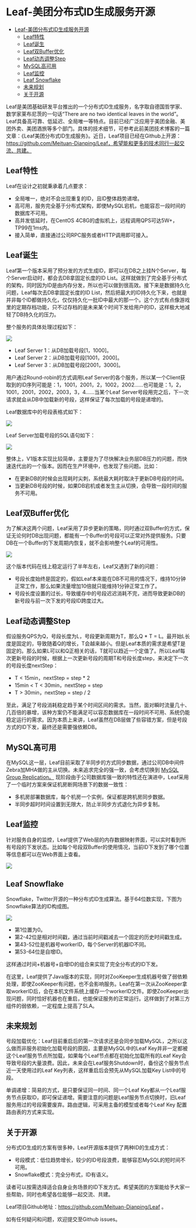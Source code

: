 # Leaf-美团分布式ID生成服务开源

<!-- TOC -->

- [Leaf-美团分布式ID生成服务开源](#leaf-美团分布式id生成服务开源)
    - [Leaf特性](#leaf特性)
    - [Leaf诞生](#leaf诞生)
    - [Leaf双Buffer优化](#leaf双buffer优化)
    - [Leaf动态调整Step](#leaf动态调整step)
    - [MySQL高可用](#mysql高可用)
    - [Leaf监控](#leaf监控)
    - [Leaf Snowflake](#leaf-snowflake)
    - [未来规划](#未来规划)
    - [关于开源](#关于开源)

<!-- /TOC -->

Leaf是美团基础研发平台推出的一个分布式ID生成服务，名字取自德国哲学家、数学家莱布尼茨的一句话“There are no two identical leaves in the world”。Leaf具备高可靠、低延迟、全局唯一等特点。目前已经广泛应用于美团金融、美团外卖、美团酒旅等多个部门。具体的技术细节，可参考此前美团技术博客的一篇文章：《Leaf美团分布式ID生成服务》。近日，Leaf项目已经在Github上开源：https://github.com/Meituan-Dianping/Leaf，希望能和更多的技术同行一起交流、共建。

## Leaf特性

Leaf在设计之初就秉承着几点要求：

- 全局唯一，绝对不会出现重复的ID，且ID整体趋势递增。
- 高可用，服务完全基于分布式架构，即使MySQL宕机，也能容忍一段时间的数据库不可用。
- 高并发低延时，在CentOS 4C8G的虚拟机上，远程调用QPS可达5W+，TP99在1ms内。
- 接入简单，直接通过公司RPC服务或者HTTP调用即可接入。

## Leaf诞生

Leaf第一个版本采用了预分发的方式生成ID，即可以在DB之上挂N个Server，每个Server启动时，都会去DB拿固定长度的ID List。这样就做到了完全基于分布式的架构，同时因为ID是由内存分发，所以也可以做到很高效。接下来是数据持久化问题，Leaf每次去DB拿固定长度的ID List，然后把最大的ID持久化下来，也就是并非每个ID都做持久化，仅仅持久化一批ID中最大的那一个。这个方式有点像游戏里的定期存档功能，只不过存档的是未来某个时间下发给用户的ID，这样极大地减轻了DB持久化的压力。

整个服务的具体处理过程如下：

![](img/架构/Leaf-美团分布式ID生成服务开源/dab50ae3c841aaef9e11c93b9ca4272d.jpg)

- Leaf Server 1：从DB加载号段[1，1000]。
- Leaf Server 2：从DB加载号段[1001，2000]。
- Leaf Server 3：从DB加载号段[2001，3000]。

用户通过Round-robin的方式调用Leaf Server的各个服务，所以某一个Client获取到的ID序列可能是：1，1001，2001，2，1002，2002......也可能是：1，2，1001，2001，2002，2003，3，4......当某个Leaf Server号段用完之后，下一次请求就会从DB中加载新的号段，这样保证了每次加载的号段是递增的。

Leaf数据库中的号段表格式如下：

![](img/架构/Leaf-美团分布式ID生成服务开源/256257c4dcf863914487447b1838c532.jpg)

Leaf Server加载号段的SQL语句如下：

![](img/架构/Leaf-美团分布式ID生成服务开源/038270b0b2d2e62e358297deef00d93f.jpg)

整体上，V1版本实现比较简单，主要是为了尽快解决业务层DB压力的问题，而快速迭代出的一个版本。因而在生产环境中，也发现了些问题。比如：

- 在更新DB的时候会出现耗时尖刺，系统最大耗时取决于更新DB号段的时间。
- 当更新DB号段的时候，如果DB宕机或者发生主从切换，会导致一段时间的服务不可用。

## Leaf双Buffer优化

为了解决这两个问题，Leaf采用了异步更新的策略，同时通过双Buffer的方式，保证无论何时DB出现问题，都能有一个Buffer的号段可以正常对外提供服务。只要DB在一个Buffer的下发周期内恢复，就不会影响整个Leaf的可用性。

![](img/架构/Leaf-美团分布式ID生成服务开源/a17bbfce36cde60020e8bc61be37e4f9.jpg)

这个版本代码在线上稳定运行了半年左右，Leaf又遇到了新的问题：

- 号段长度始终是固定的，假如Leaf本来能在DB不可用的情况下，维持10分钟正常工作，那么如果流量增加10倍就只能维持1分钟正常工作了。
- 号段长度设置的过长，导致缓存中的号段迟迟消耗不完，进而导致更新DB的新号段与前一次下发的号段ID跨度过大。

## Leaf动态调整Step

假设服务QPS为Q，号段长度为L，号段更新周期为T，那么Q * T = L。最开始L长度是固定的，导致随着Q的增长，T会越来越小。但是Leaf本质的需求是希望T是固定的。那么如果L可以和Q正相关的话，T就可以趋近一个定值了。所以Leaf每次更新号段的时候，根据上一次更新号段的周期T和号段长度step，来决定下一次的号段长度nextStep：

- T < 15min，nextStep = step * 2
- 15min < T < 30min，nextStep = step
- T > 30min，nextStep = step / 2

至此，满足了号段消耗稳定趋于某个时间区间的需求。当然，面对瞬时流量几十、几百倍的暴增，该种方案仍不能满足可以容忍数据库在一段时间不可用、系统仍能稳定运行的需求。因为本质上来讲，Leaf虽然在DB层做了些容错方案，但是号段方式的ID下发，最终还是需要强依赖DB。

## MySQL高可用

在MySQL这一层，Leaf目前采取了半同步的方式同步数据，通过公司DB中间件Zebra加MHA做的主从切换。未来追求完全的强一致，会考虑切换到 [MySQL Group Replication。](https://dev.mysql.com/doc/refman/5.7/en/group-replication.html) 
现阶段由于公司数据库强一致的特性还在演进中，Leaf采用了一个临时方案来保证机房断网场景下的数据一致性：

- 多机房部署数据库，每个机房一个实例，保证都是跨机房同步数据。
- 半同步超时时间设置到无限大，防止半同步方式退化为异步复制。

## Leaf监控

针对服务自身的监控，Leaf提供了Web层的内存数据映射界面，可以实时看到所有号段的下发状态。比如每个号段双Buffer的使用情况，当前ID下发到了哪个位置等信息都可以在Web界面上查看。

![](img/架构/Leaf-美团分布式ID生成服务开源/f19194db5ccdbfa9b6e8c6e5b1d8c8e9.jpg)

## Leaf Snowflake

Snowflake，Twitter开源的一种分布式ID生成算法。基于64位数实现，下图为Snowflake算法的ID构成图。

![](img/架构/Leaf-美团分布式ID生成服务开源/90805b57ab707004d17e6132125f5a9e.jpg)


- 第1位置为0。
- 第2-42位是相对时间戳，通过当前时间戳减去一个固定的历史时间戳生成。
- 第43-52位是机器号workerID，每个Server的机器ID不同。
- 第53-64位是自增ID。

这样通过时间+机器号+自增ID的组合来实现了完全分布式的ID下发。

在这里，Leaf提供了Java版本的实现，同时对ZooKeeper生成机器号做了弱依赖处理，即使ZooKeeper有问题，也不会影响服务。Leaf在第一次从ZooKeeper拿取workerID后，会在本机文件系统上缓存一个workerID文件。即使ZooKeeper出现问题，同时恰好机器也在重启，也能保证服务的正常运行。这样做到了对第三方组件的弱依赖，一定程度上提高了SLA。

## 未来规划

号段加载优化：Leaf目前重启后的第一次请求还是会同步加载MySQL，之所以这么做而非服务初始化加载号段的原因，主要是MySQL中的Leaf Key并非一定都被这个Leaf服务节点所加载，如果每个Leaf节点都在初始化加载所有的Leaf Key会导致号段的大量浪费。因此，未来会在Leaf服务Shutdown时，备份这个服务节点近一天使用过的Leaf Key列表，这样重启后会预先从MySQL加载Key List中的号段。

单调递增：简易的方式，是只要保证同一时间、同一个Leaf Key都从一个Leaf服务节点获取ID，即可保证递增。需要注意的问题是Leaf服务节点切换时，旧Leaf 服务用过的号段需要废弃。路由逻辑，可采用主备的模型或者每个Leaf Key 配置路由表的方式来实现。

## 关于开源

分布式ID生成的方案有很多种，Leaf开源版本提供了两种ID的生成方式：

- 号段模式：低位趋势增长，较少的ID号段浪费，能够容忍MySQL的短时间不可用。
- Snowflake模式：完全分布式，ID有语义。

读者可以按需选择适合自身业务场景的ID下发方式。希望美团的方案能给予大家一些帮助，同时也希望各位能够一起交流、共建。

Leaf项目Github地址：https://github.com/Meituan-Dianping/Leaf 。

如有任何疑问和问题，欢迎提交至Github issues。